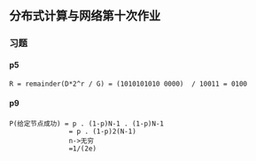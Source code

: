 ## 分布式计算与网络第十次作业


### 习题

#### p5
```
R = remainder(D*2^r / G) = (1010101010 0000)  / 10011 = 0100
```


#### p9
```
P(给定节点成功) = p . (1-p)N-1 . (1-p)N-1  
               = p . (1-p)2(N-1)
               n->无穷
               =1/(2e)



```
